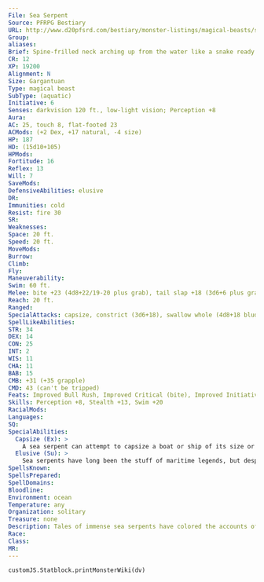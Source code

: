 ```yaml
---
File: Sea Serpent
Source: PFRPG Bestiary
URL: http://www.d20pfsrd.com/bestiary/monster-listings/magical-beasts/sea-serpent
Group: 
aliases: 
Brief: Spine-frilled neck arching up from the water like a snake ready to strike, this ship-sized serpent hisses a challenge.
CR: 12
XP: 19200
Alignment: N
Size: Gargantuan
Type: magical beast
SubType: (aquatic)
Initiative: 6
Senses: darkvision 120 ft., low-light vision; Perception +8
Aura: 
AC: 25, touch 8, flat-footed 23
ACMods: (+2 Dex, +17 natural, -4 size)
HP: 187
HD: (15d10+105)
HPMods: 
Fortitude: 16
Reflex: 13
Will: 7
SaveMods: 
DefensiveAbilities: elusive
DR: 
Immunities: cold
Resist: fire 30
SR: 
Weaknesses: 
Space: 20 ft.
Speed: 20 ft.
MoveMods: 
Burrow: 
Climb: 
Fly: 
Maneuverability: 
Swim: 60 ft.
Melee: bite +23 (4d8+22/19-20 plus grab), tail slap +18 (3d6+6 plus grab)
Reach: 20 ft.
Ranged: 
SpecialAttacks: capsize, constrict (3d6+18), swallow whole (4d8+18 bludgeoning damage, AC 18, hp 18)
SpellLikeAbilities: 
STR: 34
DEX: 14
CON: 25
INT: 2
WIS: 11
CHA: 11
BAB: 15
CMB: +31 (+35 grapple)
CMD: 43 (can't be tripped)
Feats: Improved Bull Rush, Improved Critical (bite), Improved Initiative, Iron Will, Lightning Reflexes, Power Attack, Skill Focus (Stealth), Stealthy
Skills: Perception +8, Stealth +13, Swim +20
RacialMods: 
Languages: 
SQ: 
SpecialAbilities:
  Capsize (Ex): >
    A sea serpent can attempt to capsize a boat or ship of its size or smaller by ramming it as a charge attack and making a combat maneuver check. The DC of this check is 25 or the result of the boat captain's Profession (sailor) check, whichever is higher.
  Elusive (Su): >
    Sea serpents have long been the stuff of maritime legends, but despite countless attempts to hunt them, they are rarely encountered unless they wish it. As a fullround action while in water, a sea serpent can move up to its run speed (300 ft.) without leaving any trace of its passing (identical in effect to a pass without trace). An elusive sea serpent gains a +40 circumstance bonus to its Stealth check. In addition, except when in combat, a sea serpent is considered to be under the effects of a nondetection spell. Both of these spell effects are at caster level 20th and cannot be dispelled.
SpellsKnown: 
SpellsPrepared: 
SpellDomains: 
Bloodline: 
Environment: ocean
Temperature: any
Organization: solitary
Treasure: none
Description: Tales of immense sea serpents have colored the accounts of seagoing folk since the first ship sailed beyond sight of land. Yet proof of these immense and elusive creatures is remarkably difficult to come by, for not only is the ocean vast and the true sea serpent rare, but these creatures are quite adept at both avoiding capture and destroying ships bent on such a daunting task. Due to the sea serpent's hermitic nature, many sailors take to ascribing the sighting of such a beast to an omen, although whether the sighting portends peril or providence depends as much upon the ship's morale as it does anything else-the sea serpent itself has little interest in prophecy, and only its hunger determines how dangerous its proximity to a curious ship can be. Although sea serpents are little more than animals, they possess about them an air of mysticism that even old salts and cynics are forced to admit quickens the heart and buoys (or sinks) the spirit. Reports of sea serpent sightings are just as likely to encourage travel as they are to cause panic among seafarers, as explorers and adventurers flock to the site in hopes of sighting such a legendary creature. Typical sea serpents are 60 feet in length and weigh 4,500 pounds, but their upward size limit is unknown. Certainly, the sea is a vast and mysterious place more than capable of supporting whales and other such l e v i a t h a n s , and tales of sea serpents that exceed lengths of 300 feet or more are not unheard of. You can generate statistics for a sea serpent of such tremendous size by applying the advanced simple template or the giant simple template to the statistics presented here. Alternatively, you can advance this sea serpent to Colossal size, increasing its Hit Dice to 25 and its CR to 18.
Race: 
Class: 
MR: 
---
```

```dataviewjs
customJS.Statblock.printMonsterWiki(dv)
```
